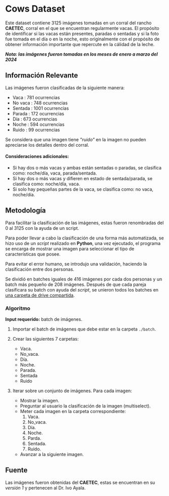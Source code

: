 # Cows Dataset

Este dataset contiene 3125 imágenes tomadas en un corral del rancho **CAETEC**, corral en el que se encuentran regularmente vacas. El propósito de identificar si las vacas están presentes, paradas o sentadas y si la foto fue tomada en el día o en la noche, esto originalmente con el propósito de obtener información importante que repercute en la cálidad de la leche.

***Nota: las imágenes fueron tomadas en los meses de enero a marzo del 2024***

## Información Relevante

Las imágenes fueron clasificadas de la siguiente manera:

* Vaca : 781 ocurrencias
* No vaca : 748 ocurrencias
* Sentada : 1001 ocurrencias
* Parada : 172 ocurrencias
* Día : 673 ocurrencias
* Noche : 594 ocurrencias
* Ruido : 99 ocurrencias

Se considera que una imagen tiene *"ruido"* en la imagen no pueden apreciarse los detalles dentro del corral.

#### Consideraciones adicionales:
- Si hay dos o más vacas y ambas están sentadas o paradas, se clasifica como: noche/día, vaca, parada/sentada.
- Si hay dos o más vacas y difieren en estado de sentada/parada, se clasifica como: noche/día, vaca.
- Si solo hay pequeñas partes de la vaca, se clasifica como: no vaca, noche/día.

## Metodología

Para facilitar la clasificación de las imágenes, estas fueron renombradas del 0 al 3125 con la ayuda de un script.

Para poder llevar a cabo la clasificación de una forma más automatizada, se hizo uso de un *script* realizado en **Python**, una vez ejecutado, el programa se encarga de mostrar una imagen para seleccionar el tipo de características que posee.

Para evitar el error humano, se introdujo una validación, haciendo la clasificación entre dos personas.

Se dividió en batches iguales de 416 imágenes por cada dos personas y un batch más pequeño de 208 imágenes. Después de que cada pareja clasificara su batch con ayuda del *script*, se unieron todos los batches en [una carpeta de drive compartida](https://drive.google.com/drive/u/2/folders/1iic0UTqKdIAImybiaZoK1kFZWYEG48tD).

### Algoritmo

**Input requerido:** batch de imágenes.

1. Importar el batch de imágenes que debe estar en la carpeta `./batch`.

2. Crear las siguientes 7 carpetas:
   - Vaca.
   - No_vaca.
   - Día.
   - Noche.
   - Parada.
   - Sentada
   - Ruido

3. Iterar sobre un conjunto de imágenes. Para cada imagen:
   - Mostrar la imagen.
   - Preguntar al usuario la clasificación de la imagen (multiselect).
   - Meter cada imagen en la carpeta correspondiente:
     1. Vaca.
     2. No_vaca.
     3. Día.
     4. Noche.
     5. Parda.
     6. Sentada.
     7. Ruido.
   - Avanzar a la siguiente imagen.

## Fuente

Las imágenes fueron obtenidas del **CAETEC**, estas se encuentran en su *versión 1* y pertenecen al Dr. Ivo Ayala.

